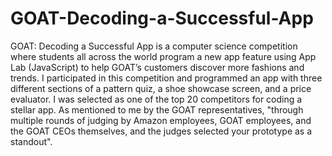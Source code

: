 # GOAT-Decoding-a-Successful-App
GOAT: Decoding a Successful App is a computer science competition where students all across the world program a new app feature using App Lab (JavaScript) to help GOAT’s customers discover more fashions and trends. I participated in this competition and programmed an app with three different sections of a pattern quiz, a shoe showcase screen, and a price evaluator. I was selected as one of the top 20 competitors for coding a stellar app. As mentioned to me by the GOAT representatives, "through multiple rounds of judging by Amazon employees, GOAT employees, and the GOAT CEOs themselves, and the judges selected your prototype as a standout".
